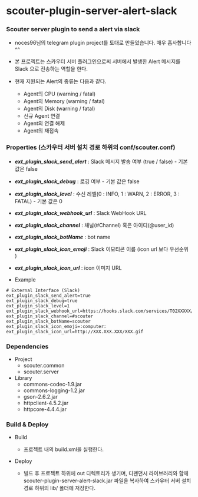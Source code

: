# scouter-plugin-server-alert-slack
### Scouter server plugin to send a alert via slack

- noces96님의 telegram plugin project를 토대로 만들었습니다. 매우 흡사합니다 ^^

- 본 프로젝트는 스카우터 서버 플러그인으로써 서버에서 발생한 Alert 메시지를 Slack 으로 전송하는 역할을 한다.
- 현재 지원되는 Alert의 종류는 다음과 같다.
	- Agent의 CPU (warning / fatal)
	- Agent의 Memory (warning / fatal)
	- Agent의 Disk (warning / fatal)
	- 신규 Agent 연결
	- Agent의 연결 해제
	- Agent의 재접속

### Properties (스카우터 서버 설치 경로 하위의 conf/scouter.conf)
* **_ext\_plugin\_slack\_send\_alert_** : Slack 메시지 발송 여부 (true / false) - 기본 값은 false
* **_ext\_plugin\_slack\_debug_** : 로깅 여부 - 기본 값은 false
* **_ext\_plugin\_slack\_level_** : 수신 레벨(0 : INFO, 1 : WARN, 2 : ERROR, 3 : FATAL) - 기본 값은 0
* **_ext\_plugin\_slack\_webhook_url_** : Slack WebHook URL 
* **_ext\_plugin\_slack\_channel_** : 채널(#Channel) 혹은 아이디(@user_id)
* **_ext\_plugin\_slack\_botName_** : bot name
* **_ext\_plugin\_slack\_icon\_emoji_** : Slack 이모티콘 이름 (icon url 보다 우선순위 )
* **_ext\_plugin\_slack\_icon\_url_** : icon 이미지 URL



* Example
```
# External Interface (Slack)
ext_plugin_slack_send_alert=true
ext_plugin_slack_debug=true
ext_plugin_slack_level=1
ext_plugin_slack_webhook_url=https://hooks.slack.com/services/T02XXXXX/B159XXXXX/W5CDXXXXXXXXXXXXXXXXXXXX
ext_plugin_slack_channel=#scouter
ext_plugin_slack_botName=scouter
ext_plugin_slack_icon_emoji=:computer:
ext_plugin_slack_icon_url=http://XXX.XXX.XXX/XXX.gif
```

### Dependencies
* Project
    - scouter.common
    - scouter.server
* Library
    - commons-codec-1.9.jar
    - commons-logging-1.2.jar
    - gson-2.6.2.jar
    - httpclient-4.5.2.jar
    - httpcore-4.4.4.jar
    
### Build & Deploy
* Build
    - 프로젝트 내의 build.xml을 실행한다.
    
* Deploy
    - 빌드 후 프로젝트 하위에 out 디렉토리가 생기며, 디펜던시 라이브러리와 함께 scouter-plugin-server-alert-slack.jar 파일을 복사하여 스카우터 서버 설치 경로 하위의 lib/ 폴더에 저장한다.

